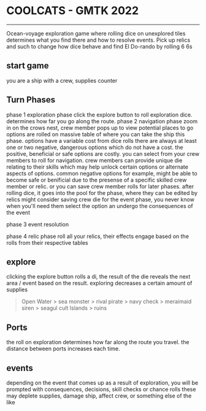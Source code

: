 # COOLCATS - GMTK 2022
<hr />
Ocean-voyage exploration game where rolling dice on unexplored tiles determines what you find there and how to resolve events. Pick up relics and such to change how dice behave and find El Do-rando by rolling 6 6s

## start game
you are a ship with a crew, supplies counter

## Turn Phases
phase 1
    exploration phase
    click the explore button to roll exploration dice. determines how far you go along the route.
phase 2
    navigation phase
    zoom in on the crows nest, crew member pops up to view potential places to go
    options are rolled on massive table of where you can take the ship this phase.
    options have a variable cost from dice rolls
    there are always at least one or two negative, dangerous options which do not have a cost. the positive, beneficial or safe options are costly.
    you can select from your crew members to roll for navigation. crew members can provide unique die relating to their skills which may help unlock certain options or alternate aspects of options.
    common negative options for example, might be able to become safe or benificial due to the presense of a specific skilled crew member or relic.
    or you can save crew member rolls for later phases.
    after rolling dice, it goes into the pool for the phase, where they can be edited by relics
    might consider saving crew die for the event phase, you never know when you'll need them
    select the option an undergo the consequences of the event
    
phase 3
    event resolution
    
phase 4
    relic phase
    roll all your relics, their effects engage based on the rolls from their respective tables

## explore
clicking the explore button rolls a di, the result of the die reveals the next area / event based on the result.
exploring decreases a certain amount of supplies
> Open Water
    > sea monster
    > rival pirate
    > navy check
    > meraimaid siren
    > seagul cult
> Islands
    > ruins

## Ports
the roll on exploration determines how far along the route you travel. the distance between ports increases each time.



## events
depending on the event that comes up as a result of exploration, you will be prompted with consequences, decisions, skill checks or chance rolls
these may deplete supplies, damage ship, affect crew, or something else of the like
